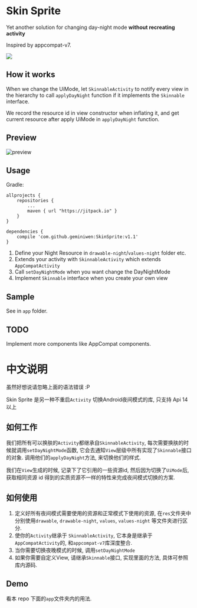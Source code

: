 # Skin Sprite
Yet another solution for changing day-night mode **without recreating activity**

Inspired by appcompat-v7.

[![](https://jitpack.io/v/geminiwen/SkinSprite.svg)](https://jitpack.io/#geminiwen/SkinSprite)

## How it works
When we change the UiMode,  let `SkinnableActivity` to notify every view in the hierarchy to call `applyDayNight` function
if it implements the `Skinnable` interface.

We record the resource id in view constructor when inflating it, and get current resource after apply UiMode in `applyDayNight` function.

## Preview
![preview](https://raw.githubusercontent.com/geminiwen/skin-sprite/master/art/preview.gif)

## Usage

Gradle:
```
allprojects {
    repositories {
        ...
        maven { url "https://jitpack.io" }
    }
}

dependencies {
    compile 'com.github.geminiwen:SkinSprite:v1.1'
}
```


1. Define your Night Resource in `drawable-night`/`values-night` folder etc.
2. Extends your activity with `SkinnableActivity` which extends `AppCompatActivity`
3. Call `setDayNightMode` when you want change the DayNightMode
4. Implement `Skinnable` interface when you create your own view

## Sample
See in `app` folder.

## TODO
Implement more components like AppCompat components.

# 中文说明
虽然好想说请忽略上面的语法错误 :P

Skin Sprite 是另一种不重启`Activity` 切换Android夜间模式的库, 只支持 Api 14以上

## 如何工作
我们把所有可以换肤的`Activity`都继承自`SkinnableActivity`, 每次需要换肤的时候就调用`setDayNightMode`函数, 它会去通知`View`层级中所有实现了`Skinnable`接口的对象.
调用他们的`applyDayNight`方法, 来切换他们的样式.

我们在`View`生成的时候, 记录下了它引用的一些资源id, 然后因为切换了`UiMode`后, 获取相同资源 id 得到的实质资源不一样的特性来完成夜间模式切换的方案.

## 如何使用
1. 定义好所有夜间模式需要使用的资源和正常模式下使用的资源, 在`res`文件夹中分别使用`drawable`, `drawable-night`, `values`, `values-night` 等文件夹进行区分.
2. 使你的`Activity`继承于 `SkinnableActivity`, 它本身是继承于`AppCompatActivity`的, 和`appcompat-v7`库深度整合.
3. 当你需要切换夜晚模式的时候, 调用`setDayNightMode`
4. 如果你需要自定义View, 请继承`Skinnable`接口, 实现里面的方法, 具体可参照库内源码.

## Demo
看本 repo 下面的`app`文件夹内的用法.